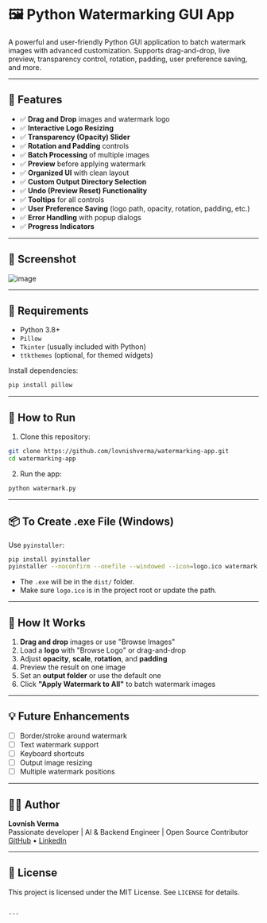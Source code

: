 # 🖼️ Python Watermarking GUI App

A powerful and user-friendly Python GUI application to batch watermark images with advanced customization. Supports drag-and-drop, live preview, transparency control, rotation, padding, user preference saving, and more.

---

## 🔧 Features

- ✅ **Drag and Drop** images and watermark logo  
- ✅ **Interactive Logo Resizing**  
- ✅ **Transparency (Opacity) Slider**  
- ✅ **Rotation and Padding** controls  
- ✅ **Batch Processing** of multiple images  
- ✅ **Preview** before applying watermark  
- ✅ **Organized UI** with clean layout  
- ✅ **Custom Output Directory Selection**  
- ✅ **Undo (Preview Reset) Functionality**  
- ✅ **Tooltips** for all controls  
- ✅ **User Preference Saving** (logo path, opacity, rotation, padding, etc.)  
- ✅ **Error Handling** with popup dialogs  
- ✅ **Progress Indicators**

---

## 📸 Screenshot

![image](https://github.com/user-attachments/assets/bba97a63-5501-4e1d-947f-81eb8f5b41f8)

---

## 🐍 Requirements

- Python 3.8+
- `Pillow`
- `Tkinter` (usually included with Python)
- `ttkthemes` (optional, for themed widgets)

Install dependencies:

```bash
pip install pillow
```

---

## 🚀 How to Run

1. Clone this repository:

```bash
git clone https://github.com/lovnishverma/watermarking-app.git
cd watermarking-app
```

2. Run the app:

```bash
python watermark.py
```

---

## 📦 To Create .exe File (Windows)

Use `pyinstaller`:

```bash
pip install pyinstaller
pyinstaller --noconfirm --onefile --windowed --icon=logo.ico watermark.py
```

- The `.exe` will be in the `dist/` folder.
- Make sure `logo.ico` is in the project root or update the path.

---

## 🧠 How It Works

1. **Drag and drop** images or use "Browse Images"
2. Load a **logo** with "Browse Logo" or drag-and-drop
3. Adjust **opacity**, **scale**, **rotation**, and **padding**
4. Preview the result on one image
5. Set an **output folder** or use the default one
6. Click **"Apply Watermark to All"** to batch watermark images

---

## 💡 Future Enhancements

- [ ] Border/stroke around watermark  
- [ ] Text watermark support  
- [ ] Keyboard shortcuts  
- [ ] Output image resizing  
- [ ] Multiple watermark positions

---

## 👨‍💻 Author

**Lovnish Verma**  
Passionate developer | AI & Backend Engineer | Open Source Contributor  
[GitHub](https://github.com/lovnishverma) • [LinkedIn](https://linkedin.com/in/lovnishverma)

---

## 📜 License

This project is licensed under the MIT License. See `LICENSE` for details.
```

---
